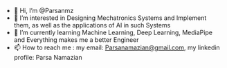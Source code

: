 - 👋 Hi, I’m @Parsanmz
- 👀 I’m interested in Designing Mechatronics Systems and Implement them, as well as the applications of AI in such Systems
- 🌱 I’m currently learning Machine Learning, Deep Learning, MediaPipe and Everything makes me a better Engineer
- 📫 How to reach me : my email: Parsanamazian@gmail.com, my linkedin profile: Parsa Namazian

<!---
Parsanmz/Parsanmz is a ✨ special ✨ repository because its `README.md` (this file) appears on your GitHub profile.
You can click the Preview link to take a look at your changes.
--->
